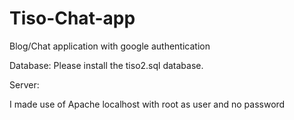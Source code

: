 # Tiso-Chat-app
Blog/Chat application with google authentication

Database:
Please install the tiso2.sql database.


Server:

I made use of Apache localhost with root as user and no password
